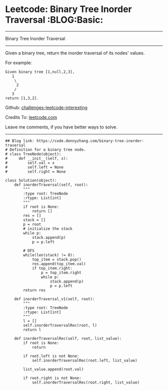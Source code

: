 # Leetcode: Binary Tree Inorder Traversal     :BLOG:Basic:


---

Binary Tree Inorder Traversal  

---

Given a binary tree, return the inorder traversal of its nodes' values.  

For example:  

    Given binary tree [1,null,2,3],
       1
        \
         2
        /
       3
    return [1,3,2].

Github: [challenges-leetcode-interesting](https://github.com/DennyZhang/challenges-leetcode-interesting/tree/master/binary-tree-inorder-traversal)  

Credits To: [leetcode.com](https://leetcode.com/problems/binary-tree-inorder-traversal/description/)  

Leave me comments, if you have better ways to solve.  

---

    ## Blog link: https://code.dennyzhang.com/binary-tree-inorder-traversal
    # Definition for a binary tree node.
    # class TreeNode(object):
    #     def __init__(self, x):
    #         self.val = x
    #         self.left = None
    #         self.right = None
    
    class Solution(object):
        def inorderTraversal(self, root):
            """
            :type root: TreeNode
            :rtype: List[int]
            """
            if root is None:
                return []
            res = []
            stack = []
            p = root
            # initialize the stack
            while p:
                stack.append(p)
                p = p.left
    
            # DFS
            while(len(stack) != 0):
                top_item = stack.pop()
                res.append(top_item.val)
                if top_item.right:
                    p = top_item.right
                    while p:
                        stack.append(p)
                        p = p.left
            return res
    
        def inorderTraversal_v1(self, root):
            """
            :type root: TreeNode
            :rtype: List[int]
            """
            l = []
            self.inorderTraversalRec(root, l)
            return l
    
        def inorderTraversalRec(self, root, list_value):
            if root is None:
                return
    
            if root.left is not None:
                self.inorderTraversalRec(root.left, list_value)
    
            list_value.append(root.val)
    
            if root.right is not None:
                self.inorderTraversalRec(root.right, list_value)